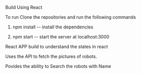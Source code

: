 Build Using React

To run Clone the repositories and run the following commands 

1. npm install -- install the dependencies

2. npm start -- start the server at localhost:3000
 
React APP build to understand the states in react 

Uses the API to fetch the pictures of robots.

Povides the ability to Search the robots with Name
